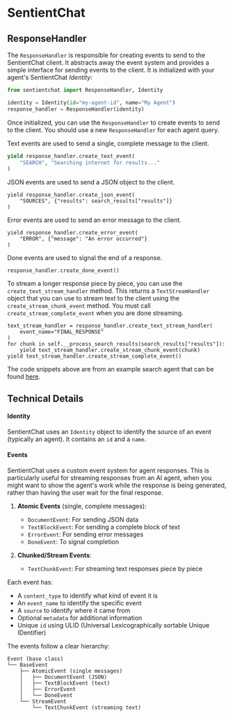 # SentientChat

## ResponseHandler
The `ResponseHandler` is responsible for creating events to send to the SentientChat client. It abstracts away the event system and provides a simple interface for sending events to the client. It is initialized with your agent's SentientChat _Identity_:

```python
from sentientchat import ResponseHandler, Identity

identity = Identity(id="my-agent-id", name="My Agent")
response_handler = ResponseHandler(identity)
```

Once initialized, you can use the `ResponseHandler` to create events to send to the client. You should use a new `ResponseHandler` for each agent query.

Text events are used to send a single, complete message to the client.
```python
yield response_handler.create_text_event(
    "SEARCH", "Searching internet for results..."
)
```

JSON events are used to send a JSON object to the client.
```
yield response_handler.create_json_event(
    "SOURCES", {"results": search_results["results"]}
)
```

Error events are used to send an error message to the client.
```
yield response_handler.create_error_event(
    "ERROR", {"message": "An error occurred"}
)
```

Done events are used to signal the end of a response.
```
response_handler.create_done_event()
```

To stream a longer response piece by piece, you can use the `create_text_stream_handler` method. This returns a `TextStreamHandler` object that you can use to stream text to the client using the `create_stream_chunk_event` method. You must call `create_stream_complete_event` when you are done streaming.
```
text_stream_handler = response_handler.create_text_stream_handler(
    event_name="FINAL_RESPONSE"
)
for chunk in self.__process_search_results(search_results["results"]):
    yield text_stream_handler.create_stream_chunk_event(chunk)
yield text_stream_handler.create_stream_complete_event()
```

The code snippets above are from an example search agent that can be found [here](https://github.com/sentient-xyz/Search-Agent-SSE-Example).


## Technical Details
#### Identity
SentientChat uses an `Identity` object to identify the source of an event (typically an agent). It contains an `id` and a `name`.

#### Events
SentientChat uses a custom event system for agent responses. This is particularly useful for streaming responses from an AI agent, when you might want to show the agent's work while the response is being generated, rather than having the user wait for the final response.

1. **Atomic Events** (single, complete messages):
   - `DocumentEvent`: For sending JSON data
   - `TextBlockEvent`: For sending a complete block of text
   - `ErrorEvent`: For sending error messages
   - `DoneEvent`: To signal completion

2. **Chunked/Stream Events**:
   - `TextChunkEvent`: For streaming text responses piece by piece

Each event has:
- A `content_type` to identify what kind of event it is
- An `event_name` to identify the specific event
- A `source` to identify where it came from
- Optional `metadata` for additional information
- Unique `id` using ULID (Universal Lexicographically sortable Unique IDentifier)

The events follow a clear hierarchy:
```
Event (base class)
└── BaseEvent
    ├── AtomicEvent (single messages)
    │   ├── DocumentEvent (JSON)
    │   ├── TextBlockEvent (text)
    │   ├── ErrorEvent
    │   └── DoneEvent
    └── StreamEvent
        └── TextChunkEvent (streaming text)
```
